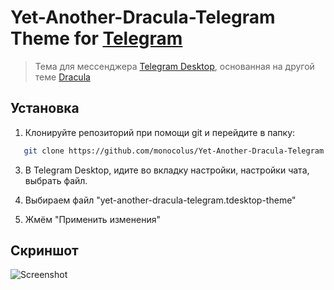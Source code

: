 # Yet-Another-Dracula-Telegram Theme for [Telegram](https://desktop.telegram.org/)
> Тема для мессенджера [Telegram Desktop](https://desktop.telegram.org/), основанная на другой теме [Dracula](https://github.com/dracula/telegram)

## Установка
1. Клонируйте репозиторий при помощи git и перейдите в папку:
 ```bash
    git clone https://github.com/monocolus/Yet-Another-Dracula-Telegram
```
3. В Telegram Desktop, идите во вкладку настройки, настройки чата, выбрать файл.

4. Выбираем файл "yet-another-dracula-telegram.tdesktop-theme"

5. Жмём "Применить изменения"

## Скриншот
![Screenshot](https://github.com/monocolus/Yet-Another-Dracula-Telegram/blob/main/Screenshot.png)

